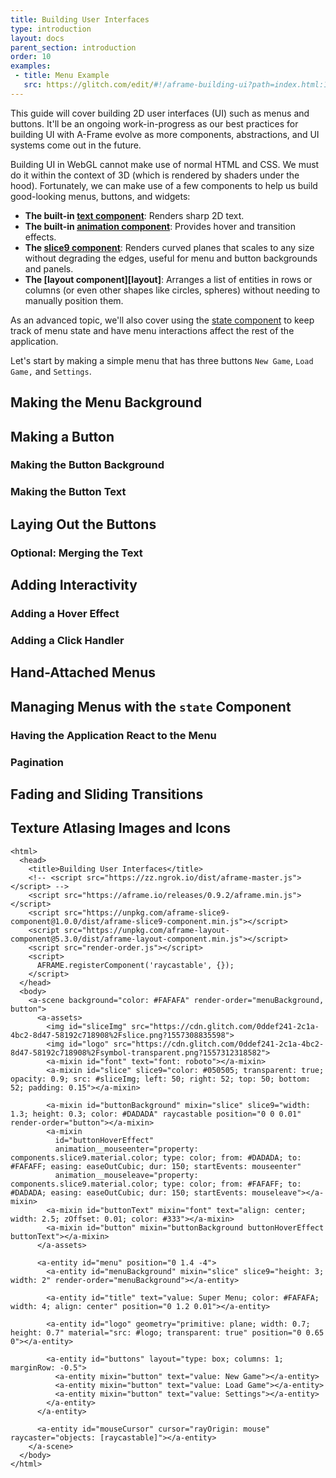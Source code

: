 ```yaml
---
title: Building User Interfaces
type: introduction
layout: docs
parent_section: introduction
order: 10
examples:
 - title: Menu Example
   src: https://glitch.com/edit/#!/aframe-building-ui?path=index.html:1:0
---
```


This guide will cover building 2D user interfaces (UI) such as menus and
buttons. It'll be an ongoing work-in-progress as our best practices for
building UI with A-Frame evolve as more components, abstractions, and UI
systems come out in the future.

[animation]: ../components/animation.md
[slice9]: https://github.com/fernandojsg/aframe-slice9-component
[text]: ../components/text.md

Building UI in WebGL cannot make use of normal HTML and CSS. We must do it
within the context of 3D (which is rendered by shaders under the hood).
Fortunately, we can make use of a few components to help us build good-looking
menus, buttons, and widgets:

- **The built-in [text component][text]**: Renders sharp 2D text.
- **The built-in [animation component][animation]**: Provides hover and
  transition effects.
- **The [slice9 component][slice9]**: Renders curved planes that scales to any
  size without degrading the edges, useful for menu and button backgrounds and
  panels.
- **The [layout component][layout]**: Arranges a list of entities in rows or
  columns (or even other shapes like circles, spheres) without needing to
  manually position them.

[state]: https://github.com/supermedium/superframe/tree/master/components/state/

As an advanced topic, we'll also cover using the [state component][state] to
keep track of menu state and have menu interactions affect the rest of the
application.

<!--toc-->

Let's start by making a simple menu that has three buttons `New Game`, `Load
Game,` and `Settings`.

## Making the Menu Background

## Making a Button

### Making the Button Background

### Making the Button Text

## Laying Out the Buttons

### Optional: Merging the Text

## Adding Interactivity

### Adding a Hover Effect

### Adding a Click Handler

## Hand-Attached Menus

## Managing Menus with the `state` Component

### Having the Application React to the Menu

### Pagination

## Fading and Sliding Transitions

## Texture Atlasing Images and Icons

```
<html>
  <head>
    <title>Building User Interfaces</title>
    <!-- <script src="https://zz.ngrok.io/dist/aframe-master.js"></script> -->
    <script src="https://aframe.io/releases/0.9.2/aframe.min.js"></script>
    <script src="https://unpkg.com/aframe-slice9-component@1.0.0/dist/aframe-slice9-component.min.js"></script>
    <script src="https://unpkg.com/aframe-layout-component@5.3.0/dist/aframe-layout-component.min.js"></script>
    <script src="render-order.js"></script>
    <script>
      AFRAME.registerComponent('raycastable', {});
    </script>
  </head>
  <body>
    <a-scene background="color: #FAFAFA" render-order="menuBackground, button">
      <a-assets>
        <img id="sliceImg" src="https://cdn.glitch.com/0ddef241-2c1a-4bc2-8d47-58192c718908%2Fslice.png?1557308835598">
        <img id="logo" src="https://cdn.glitch.com/0ddef241-2c1a-4bc2-8d47-58192c718908%2Fsymbol-transparent.png?1557312318582">
        <a-mixin id="font" text="font: roboto"></a-mixin>
        <a-mixin id="slice" slice9="color: #050505; transparent: true; opacity: 0.9; src: #sliceImg; left: 50; right: 52; top: 50; bottom: 52; padding: 0.15"></a-mixin>

        <a-mixin id="buttonBackground" mixin="slice" slice9="width: 1.3; height: 0.3; color: #DADADA" raycastable position="0 0 0.01" render-order="button"></a-mixin>
        <a-mixin
          id="buttonHoverEffect"
          animation__mouseenter="property: components.slice9.material.color; type: color; from: #DADADA; to: #FAFAFF; easing: easeOutCubic; dur: 150; startEvents: mouseenter"
          animation__mouseleave="property: components.slice9.material.color; type: color; from: #FAFAFF; to: #DADADA; easing: easeOutCubic; dur: 150; startEvents: mouseleave"></a-mixin>
        <a-mixin id="buttonText" mixin="font" text="align: center; width: 2.5; zOffset: 0.01; color: #333"></a-mixin>
        <a-mixin id="button" mixin="buttonBackground buttonHoverEffect buttonText"></a-mixin>
      </a-assets>

      <a-entity id="menu" position="0 1.4 -4">
        <a-entity id="menuBackground" mixin="slice" slice9="height: 3; width: 2" render-order="menuBackground"></a-entity>

        <a-entity id="title" text="value: Super Menu; color: #FAFAFA; width: 4; align: center" position="0 1.2 0.01"></a-entity>

        <a-entity id="logo" geometry="primitive: plane; width: 0.7; height: 0.7" material="src: #logo; transparent: true" position="0 0.65 0"></a-entity>

        <a-entity id="buttons" layout="type: box; columns: 1; marginRow: -0.5">
          <a-entity mixin="button" text="value: New Game"></a-entity>
          <a-entity mixin="button" text="value: Load Game"></a-entity>
          <a-entity mixin="button" text="value: Settings"></a-entity>
        </a-entity>
      </a-entity>

      <a-entity id="mouseCursor" cursor="rayOrigin: mouse" raycaster="objects: [raycastable]"></a-entity>
    </a-scene>
  </body>
</html>
```
